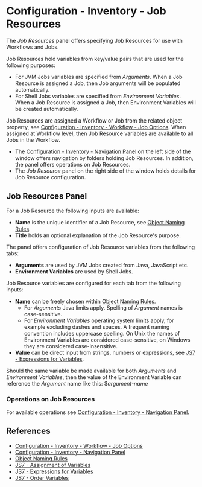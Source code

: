 # Configuration - Inventory - Job Resources

The *Job Resources* panel offers specifying Job Resources for use with Workflows and Jobs.

Job Resources hold variables from key/value pairs that are used for the following purposes:

- For JVM Jobs variables are specified from *Arguments*. When a Job Resource is assigned a Job, then Job arguments will be populated automatically.
- For Shell Jobs variables are specified from *Environment Variables*. When a Job Resource is assigned a Job, then Environment Variables will be created automatically.

Job Resources are assigned a Workflow or Job from the related object property, see [Configuration - Inventory - Workflow - Job Options](/configuration-inventory-workflow-job-options). When assigned at Workflow level, then Job Resource variables are available to all Jobs in the Workflow.

- The [Configuration - Inventory - Navigation Panel](/configuration-inventory-navigation) on the left side of the window offers navigation by folders holding Job Resources. In addition, the panel offers operations on Job Resources.
- The *Job Resource* panel on the right side of the window holds details for Job Resource configuration.

## Job Resources Panel

For a Job Resource the following inputs are available:

- **Name** is the unique identifier of a Job Resource, see [Object Naming Rules](/object-naming-rules).
- **Title** holds an optional explanation of the Job Resource's purpose.

The panel offers configuration of Job Resource variables from the following tabs:

- **Arguments** are used by JVM Jobs created from Java, JavaScript etc.
- **Environment Variables** are used by Shell Jobs.

Job Resource variables are configured for each tab from the following inputs:

- **Name** can be freely chosen within [Object Naming Rules](/object-naming-rules).
  - For *Arguments* Java limits apply. Spelling of *Argument* names is case-sensitive.
  - For *Environment Variables* operating system limits apply, for example excluding dashes and spaces. A frequent naming convention includes uppercase spelling. On Unix the names of Environment Variables are considered case-sensitive, on Windows they are considered case-insensitive.
- **Value** can be direct input from strings, numbers or expressions, see [JS7 - Expressions for Variables](https://kb.sos-berlin.com/display/JS7/JS7+-+Expressions+for+Variables).

Should the same variable be made available for both *Arguments* and *Environment Variables*, then the value of the Environment Variable can reference the *Argument* name like this: $*argument-name*

### Operations on Job Resources

For available operations see [Configuration - Inventory - Navigation Panel](/configuration-inventory-navigation).

## References

- [Configuration - Inventory - Workflow - Job Options](/configuration-inventory-workflow-job-options)
- [Configuration - Inventory - Navigation Panel](/configuration-inventory-navigation)
- [Object Naming Rules](/object-naming-rules)
- [JS7 - Assignment of Variables](https://kb.sos-berlin.com/display/JS7/JS7+-+Assignment+of+Variables)
- [JS7 - Expressions for Variables](https://kb.sos-berlin.com/display/JS7/JS7+-+Expressions+for+Variables)
- [JS7 - Order Variables](https://kb.sos-berlin.com/display/JS7/JS7+-+Order+Variables)
